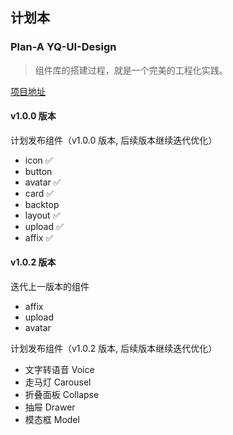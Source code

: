 ## 计划本

### Plan-A YQ-UI-Design

> 组件库的搭建过程，就是一个完美的工程化实践。

[项目地址](https://github.com/Software-Dev-Lab/YQ-Design)

#### v1.0.0 版本

计划发布组件（v1.0.0 版本, 后续版本继续迭代优化）

+ icon ✅
+ button
+ avatar ✅
+ card ✅
+ backtop
+ layout ✅
+ upload ✅
+ affix ✅

#### v1.0.2 版本

迭代上一版本的组件

+ affix
+ upload
+ avatar

计划发布组件（v1.0.2 版本, 后续版本继续迭代优化）

+ 文字转语音 Voice
+ 走马灯 Carousel
+ 折叠面板 Collapse
+ 抽屉 Drawer
+ 模态框 Model
